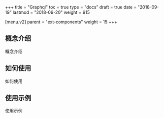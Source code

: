 +++
title = "Graphql"
toc = true
type = "docs"
draft = true
date = "2018-09-19"
lastmod = "2018-09-20"
weight = 915

[menu.v2]
  parent = "ext-components"
  weight = 15
+++

## 概念介绍

概念介绍

## 如何使用

如何使用

## 使用示例

使用示例
